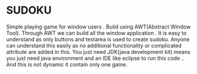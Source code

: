 # SUDOKU
Simple playing game for window users .
Build using AWT(Abstract Window Tool).
Through AWT we can build all the window application .
It is easy to understand as only buttons and textarea is used to create sudoku.
Anyone can understand this easily as no additional functionality or complicated attribute are added in this.
You just need JDK(java development kit) means you just need java environment and an IDE like eclipse to run this code ..
And this is not dynamic it contain only one game.
